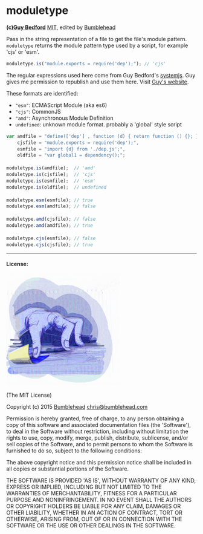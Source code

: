 moduletype
==========
**(c)[Guy Bedford][1]** [MIT](#license), edited by [Bumblehead][0]

Pass in the string representation of a file to get the file's module pattern. `moduletype` returns the module pattern type used by a script, for example 'cjs' or 'esm'. 

```javascript
moduletype.is("module.exports = require('dep');"); // 'cjs'
```

The regular expressions used here come from Guy Bedford's [systemjs][2]. Guy gives me permission to republish and use them here. Visit [Guy's website][1].

These formats are identified:

 * `"esm"`: ECMAScript Module (aka es6)
 * `"cjs"`: CommonJS
 * `"amd"`: Asynchronous Module Definition
 * `undefined`: unknown module format. probably a 'global' style script

```javascript
var amdfile = "define(['dep'] , function (d) { return function () {}; });",
    cjsfile = "module.exports = require('dep');",
    esmfile = "import {d} from './dep.js';",
    oldfile = "var global1 = dependency();";

moduletype.is(amdfile);  // 'amd'
moduletype.is(cjsfile);  // 'cjs'
moduletype.is(esmfile);  // 'esm'
moduletype.is(oldfile);  // undefined

moduletype.esm(esmfile); // true
moduletype.esm(amdfile); // false

moduletype.amd(cjsfile); // false
moduletype.amd(amdfile); // true

moduletype.cjs(esmfile); // false
moduletype.cjs(cjsfile); // true
```

[0]: http://bumblehead.com "bumblehead"
[1]: http://guybedford.com "guy bedford"
[2]: https://github.com/systemjs/systemjs "systemjs"

---------------------------------------------------------
#### <a id="license">License:
 ![scrounge](https://github.com/iambumblehead/scroungejs/raw/master/img/hand.png) 

(The MIT License)

Copyright (c) 2015 [Bumblehead][0] <chris@bumblehead.com>

Permission is hereby granted, free of charge, to any person obtaining a copy of this software and associated documentation files (the 'Software'), to deal in the Software without restriction, including without limitation the rights to use, copy, modify, merge, publish, distribute, sublicense, and/or sell copies of the Software, and to permit persons to whom the Software is furnished to do so, subject to the following conditions:

The above copyright notice and this permission notice shall be included in all copies or substantial portions of the Software.

THE SOFTWARE IS PROVIDED 'AS IS', WITHOUT WARRANTY OF ANY KIND, EXPRESS OR IMPLIED, INCLUDING BUT NOT LIMITED TO THE WARRANTIES OF MERCHANTABILITY, FITNESS FOR A PARTICULAR PURPOSE AND NONINFRINGEMENT. IN NO EVENT SHALL THE AUTHORS OR COPYRIGHT HOLDERS BE LIABLE FOR ANY CLAIM, DAMAGES OR OTHER LIABILITY, WHETHER IN AN ACTION OF CONTRACT, TORT OR OTHERWISE, ARISING FROM, OUT OF OR IN CONNECTION WITH THE SOFTWARE OR THE USE OR OTHER DEALINGS IN THE SOFTWARE.

